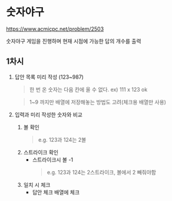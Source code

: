 # 숫자야구

https://www.acmicpc.net/problem/2503

숫자야구 게임을 진행하며 현재 시점에 가능한 답의 개수를 출력

## 1차시

1. 답안 목록 미리 작성 (123~987)

   > 한 번 온 숫자는 다음 칸에 올 수 없다. ex) 111 x 123 ok

   > 1~9 까지만 배열에 저장해놓는 방법도 고려(체크용 배열만 사용)

2. 입력과 미리 작성한 숫자와 비교
   1. 볼 확인
      > e.g. 123과 124는 2볼
   2. 스트라이크 확인
      - 스트라이크시 볼 -1
        > e.g. 123과 124는 2스트라이크, 볼에서 2 빼줘야함
   3. 일치 시 체크
      - 답안 체크 배열에 체크
